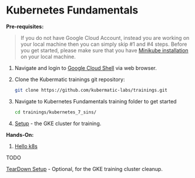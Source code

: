 # Kubernetes Fundamentals

**Pre-requisites:**

>If you do not have Google Cloud Account, instead you are working on your local machine then you can simply skip #1 and #4 steps. Before you get started, please make sure that you have [Minikube installation](https://minikube.sigs.k8s.io/docs/start/) on your local machine.

1. Navigate and login to [Google Cloud Shell](https://ssh.cloud.google.com ) via web browser. 

2. Clone the Kubermatic trainings git repository:
    ```bash
    git clone https://github.com/kubermatic-labs/trainings.git
    ```

3. Navigate to Kubernetes Fundamentals training folder to get started
    ```bash  
    cd trainings/kubernetes_7_sins/
    ```

4. [Setup](00_setup/README.md) - the GKE cluster for training.
   
**Hands-On:**

1. [Hello k8s](01_hello-k8s/README.md)

TODO

[TearDown Setup](99_teardown/README.md) - Optional, for the GKE training cluster cleanup. 
